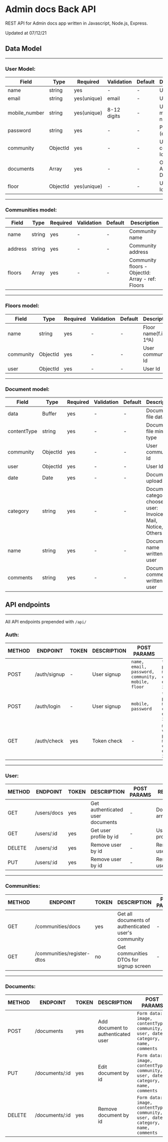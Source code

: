 # Admin docs Back API

REST API for Admin docs app written in Javascript, Node.js, Express.

Updated at 07/12/21

## Data Model

---

### **User Model:**

| Field         | Type     | Required    | Validation  | Default | Description                      |
| ------------- | -------- | ----------- | ----------- | ------- | -------------------------------- |
| name          | string   | yes         | -           | -       | User name                        |
| email         | string   | yes(unique) | email       | -       | User email                       |
| mobile_number | string   | yes(unique) | 8-12 digits | -       | User mobile number               |
| password      | string   | yes         | -           | -       | Password (encrypted)             |
| community     | ObjectId | yes         | -           | -       | User community Id                |
| documents     | Array    | yes         | -           | -       | ObjectId: Array - ref: Documents |
| floor         | ObjectId | yes(unique) | -           | -       | User floor Id                    |

---

### **Communities model:**

| Field   | Type   | Required | Validation | Default | Description                                      |
| ------- | ------ | -------- | ---------- | ------- | ------------------------------------------------ |
| name    | string | yes      | -          | -       | Community name                                   |
| address | string | yes      | -          | -       | Community address                                |
| floors  | Array  | yes      | -          | -       | Community floors - ObjectId: Array - ref: Floors |

---

### **Floors model:**

| Field     | Type     | Required | Validation | Default | Description           |
| --------- | -------- | -------- | ---------- | ------- | --------------------- |
| name      | string   | yes      | -          | -       | Floor name(f.i.: 1ºA) |
| community | ObjectId | yes      | -          | -       | User community Id     |
| user      | ObjectId | yes      | -          | -       | User Id               |

---

### **Document model:**

| Field       | Type     | Required | Validation | Default | Description                                                     |
| ----------- | -------- | -------- | ---------- | ------- | --------------------------------------------------------------- |
| data        | Buffer   | yes      | -          | -       | Document file data                                              |
| contentType | string   | yes      | -          | -       | Document file mime type                                         |
| community   | ObjectId | yes      | -          | -       | User community Id                                               |
| user        | ObjectId | yes      | -          | -       | User Id                                                         |
| date        | Date     | yes      | -          | -       | Document upload date                                            |
| category    | string   | yes      | -          | -       | Document category choose by user: Invoice, Mail, Notice, Others |
| name        | string   | yes      | -          | -       | Document name written by user                                   |
| comments    | string   | yes      | -          | -       | Document comments written by user                               |

## API endpoints

---

All API endpoints prepended with `/api/`

### **Auth:**

| METHOD | ENDPOINT     | TOKEN | DESCRIPTION | POST PARAMS                                       | RETURNS                                                                                 |
| ------ | ------------ | ----- | ----------- | ------------------------------------------------- | --------------------------------------------------------------------------------------- |
| POST   | /auth/signup | -     | User signup | `name, email, password, community, mobile, floor` | `token; user profile: mobile_number, community, email, name, id, floor`                 |
| POST   | /auth/login  | -     | User signup | `mobile, password`                                | `token; user profile: mobile_number, community, email, name, id, floor`                 |
| GET    | /auth/check  | yes   | Token check | -                                                 | `msg: 'Token is valid'; user profile: mobile_number, community, email, name, id, floor` |

---

### **User:**

| METHOD | ENDPOINT    | TOKEN | DESCRIPTION                      | POST PARAMS | RETURNS              |
| ------ | ----------- | ----- | -------------------------------- | ----------- | -------------------- |
| GET    | /users/docs | yes   | Get authenticated user documents | -           | Documents array      |
| GET    | /users/:id  | yes   | Get user profile by id           | -           | User profile         |
| DELETE | /users/:id  | yes   | Remove user by id                | -           | Removed user profile |
| PUT    | /users/:id  | yes   | Remove user by id                | -           | Removed user profile |

---

### **Communities:**

| METHOD | ENDPOINT                   | TOKEN | DESCRIPTION                                         | POST PARAMS | RETURNS                   |
| ------ | -------------------------- | ----- | --------------------------------------------------- | ----------- | ------------------------- |
| GET    | /communities/docs          | yes   | Get all documents of authenticated user's community | -           | Array of documents        |
| GET    | /communities/register-dtos | no    | Get communities DTOs for signup screen              | -           | Array of communities DTOs |

---

### **Documents:**

| METHOD | ENDPOINT       | TOKEN | DESCRIPTION                        | POST PARAMS                                                                      | RETURNS                   |
| ------ | -------------- | ----- | ---------------------------------- | -------------------------------------------------------------------------------- | ------------------------- |
| POST   | /documents     | yes   | Add document to authenticated user | `Form data: image, contentType, community, user, date, category, name, comments` | `msg: 'Document added'`   |
| PUT    | /documents/:id | yes   | Edit document by id                | `Form data: image, contentType, community, user, date, category, name, comments` | `msg: 'Document edited'`  |
| DELETE | /documents/:id | yes   | Remove document by id              | `Form data: image, contentType, community, user, date, category, name, comments` | `msg: 'Document removed'` |
